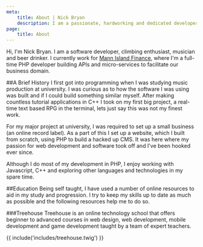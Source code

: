 ```yaml
---
meta:
    title: About | Nick Bryan
    description: I am a passionate, hardworking and dedicated developer, driven by my enthusiasm for clean and reusable code.
page:
    title: About
---
```

Hi, I'm Nick Bryan. I am a software developer, climbing enthusiast, musician and beer drinker. I currently work 
for [Mann Island Finance](https://www.mannisland.co.uk/), where I'm a full-time PHP developer building APIs and 
micro-services to facilitate our business domain. 

##A Brief History
I first got into programming when I was studying music production at university. I was curious as to how the software 
I was using was built and if I could build something similar myself. After making countless tutorial applications in 
C++ I took on my first big project, a real-time text based RPG in the terminal, lets just say this was not my 
finest work.

For my major project at university, I was required to set up a small business (an online record 
label). As a part of this I set up a website, which I built from scratch, using PHP to build a hacked up CMS. It was here 
where my passion for web development and software took off and I've been hooked ever since.

Although I do most of my development in PHP, I enjoy working with Javascript, C++ and exploring other languages and 
technologies in my spare time.

##Education
Being self taught, I have used a number of online resources to aid in my study and progression. I try to keep my skills 
up to date as much as possible and the following resources help me to do so.

###Treehouse
Treehouse is an online technology school that offers beginner to advanced courses in web design, web development, 
mobile development and game development taught by a team of expert teachers.

<twig>{{ include('includes/treehouse.twig') }}<twig>
